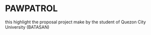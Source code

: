 # PAWPATROL
this highlight the proposal project make by the student of Quezon City University (BATASAN)
